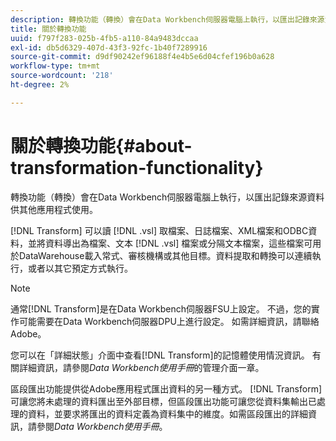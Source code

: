```yaml
---
description: 轉換功能（轉換）會在Data Workbench伺服器電腦上執行，以匯出記錄來源資料供其他應用程式使用。
title: 關於轉換功能
uuid: f797f283-025b-4fb5-a110-84a9483dccaa
exl-id: db5d6329-407d-43f3-92fc-1b40f7289916
source-git-commit: d9df90242ef96188f4e4b5e6d04cfef196b0a628
workflow-type: tm+mt
source-wordcount: '218'
ht-degree: 2%

---
```


# 關於轉換功能{#about-transformation-functionality}

轉換功能（轉換）會在Data Workbench伺服器電腦上執行，以匯出記錄來源資料供其他應用程式使用。

[!DNL Transform] 可以讀 [!DNL .vsl] 取檔案、日誌檔案、XML檔案和ODBC資料，並將資料導出為檔案、文本 [!DNL .vsl] 檔案或分隔文本檔案，這些檔案可用於DataWarehouse載入常式、審核機構或其他目標。資料提取和轉換可以連續執行，或者以其它預定方式執行。

>[!NOTE]
>
>通常[!DNL Transform]是在Data Workbench伺服器FSU上設定。 不過，您的實作可能需要在Data Workbench伺服器DPU上進行設定。 如需詳細資訊，請聯絡Adobe。

您可以在「詳細狀態」介面中查看[!DNL Transform]的記憶體使用情況資訊。 有關詳細資訊，請參閱&#x200B;*Data Workbench使用手冊*&#x200B;的管理介面一章。

區段匯出功能提供從Adobe應用程式匯出資料的另一種方式。 [!DNL Transform] 可讓您將未處理的資料匯出至外部目標，但區段匯出功能可讓您從資料集輸出已處理的資料，並要求將匯出的資料定義為資料集中的維度。如需區段匯出的詳細資訊，請參閱&#x200B;*Data Workbench使用手冊*。
